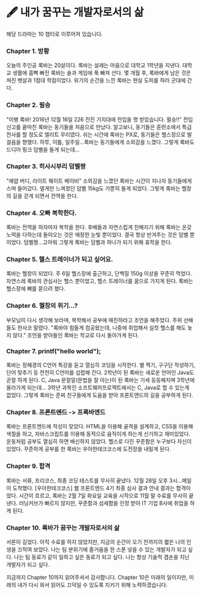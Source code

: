 # 🖋 내가 꿈꾸는 개발자로서의 삶

해당 드라마는 10 챕터로 이루어져 있습니다.

### Chapter 1. 방황

오늘의 주인공 록바는 20살이다. 록바는 설레는 마음으로 대학교 1학년을 지낸다.
대학교 생활에 흠뻑 빠진 록바는 술과 게임에 푹 빠져 산다.
몇 개월 후, 록바에게 남은 것은 쳐진 뱃살과 1점대 학점이었다.
위기의 순간을 느낀 록바는 현실 도피를 하러 군대에 간다.

### Chapter 2. 필승

"이병 록바! 2016년 12월 16일 226 전진 기지대에 전입을 명 받았습니다. 필승!!"
전입 신고를 끝마친 록바는 동기들을 처음으로 만났다.
알고보니, 동기들은 훈련소에서 특급 전사를 할 정도로 엘리트 무리였다.
쉬는 시간에 록바는 PX로, 동기들은 헬스장으로 발걸음을 향했다.
하루, 이틀, 일주일...록바는 동기들에게 소외감을 느꼈다.
그렇게 록바도 드디어 핑크 덤벨을 들게 되는데...

### Chapter 3. 히사시부리 덤벨짱

"예얍 버디, 라이트 웨이트 베이비"
소외감을 느꼈던 록바는 시간이 지나자 동기들에게 스며 들어갔다.
멀게만 느껴졌던 덤벨 15kg도 가뿐히 들게 되었다.
그렇게 록바는 헬창의 길을 걷게 되면서 전역을 한다.

### Chapter 4. 오빠 복학한다.

록바는 전역을 하자마자 복학을 한다.
후배들과 자연스럽게 친해지기 위해 록바는 온갖 노력을 다하는데 돌아오는 것은 매정한 눈빛 뿐이었다.
결국 항상 반겨주는 것은 덤벨 뿐이었다. 덤벨짱...고마워
그렇게 록바는 덤벨과 하나가 되기 위해 휴학을 한다.

### Chapter 5. 헬스 트레이너가 되고 싶어요.

록바는 헬창이 되었다.
주 6일 헬스장에 출근하고, 단백질 150g 이상을 꾸준히 먹었다.
자연스레 록바의 관심사는 헬스 뿐이었고, 헬스 트레이너를 꿈으로 가지게 된다.
록바는 헬스장에 뼈를 묻으려 했다.

### Chapter 6. 헬창의 위기...?

부모님이 다시 생각해 보라며, 복학해서 공부에 매진하라고 조언을 해주었다.
주위 선배들도 한사코 말렸다.
"록바야 힘들게 컴공왔는데, 나중에 취업해서 실컷 헬스를 해도 늦지 않다."
조언을 받아들인 록바는 학교로 다시 돌아가게 된다.

### Chapter 7. printf("hello world");

록바는 정혜경의 C언어 특강을 듣고 열심히 코딩을 시작한다.
별 찍기, 구구단 작성하기, 단어 맞추기 등 천천히 C언어를 섭렵해 간다.
2학년이 된 록바는 새로운 언어인 Java도 곧잘 하게 된다.
C, Java 문잘알(문법을 잘 아는)이 된 록바는 기세 등등해지며 3학년에 올라가게 되는데...
3학년 과목인 소프트웨어프로젝트에서는 C, Java로 할 수 있는게 없었다.
그렇게 록바는 준찌 친구들에게 도움을 받아 프론트엔드의 길을 공부하게 된다.

### Chapter 8. ~~프론트엔드~~ -> 프록바엔드

록바는 프론트엔드에 적성이 맞았다.
HTML을 이용해 골격을 설계하고,
CSS을 이용해 색칠을 하고,
자바스크립트를 이용해 동적으로 움직이게 하는게 신기하고 재미있었다.
운동처럼 공부도 열심히 하면 배신하지 않았다.
헬스로 다진 꾸준함은 누구보다 자신이 있었다.
꾸준하게 공부를 한 록바는 우아한테크코스에 도전장을 내밀게 된다.

### Chapter 9. 합격

록바는 서류, 프리코스, 최종 코딩 테스트를 무사히 끝냈다.
12월 28일 오후 3시...메일이 도착했다.
[우아한테크코스] 웹 프론트엔드 4기 최종 심사 결과 안내
결과는 합격이었다.
시간이 흐르고,
록바는 2월 7일 화요일 교육을 시작으로 11월 말 수료를 무사히 끝낸다.
러닝커브가 빠르지 않지만, 꾸준함과 섬세함을 인정 받아 IT 기업 B사에 취업을 하게 된다.

### Chapter 10. 록바가 꿈꾸는 개발자로서의 삶

서론이 길었다.
아직 수료를 하지 않았지만, 지금의 순간이 오기 전까지의 짧은 나의 인생을 끄적여 보았다.
나는 팀 분위기에 즐거움을 한 스푼 넣을 수 있는 개발자가 되고 싶다.
나는 팀 동료가 같이 일하고 싶은 동료가 되고 싶다.
나는 항상 기술적 겸손을 지닌 개발자가 되고 싶다.

지금까지 Chapter 10까지 읽어주셔서 감사합니다.
Chapter 10은 미래의 일이지만, 미래의 내가 다시 와서 읽어도 끄덕일 수 있도록 지키기 위해 노력하겠습니다.
